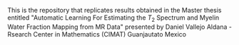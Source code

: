 This is the repository that replicates results obtained in the Master thesis entitled "Automatic Learning For Estimating the $T_{2}$ Spectrum and Myelin Water Fraction Mapping from MR Data" presented by Daniel Vallejo Aldana - Rsearch Center in Mathematics (CIMAT) Guanjautato Mexico
